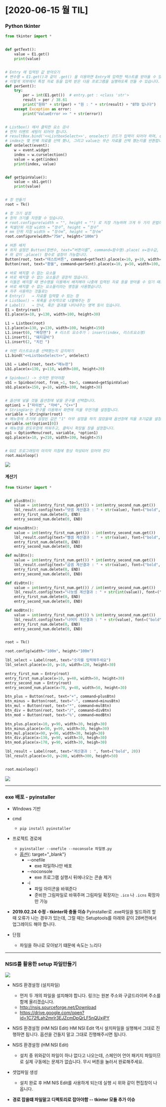 # [2020-06-15 월 TIL]

### Python tkinter

```python
from tkinter import *


def getText():
    value = E1.get()
    print(value)


# Entry 에 입력된 값 받아오기
# 변수명 = E1.get()과 같이 .get() 을 이용하면 Entry에 입력한 텍스트를 받아올 수 있습니다.
# 이렇게 외부에서 특정 자료 등을 입력 받은 다음 프로그램을 실행하도록 만들 수 있습니다.
def perSent():
    try:
        per = int(E1.get())  # entry.get : <class 'str'>
        result = per / 38.61
        print("원화" + str(per) + "원 : " + str(result) + "BTD 입니다")
    except Exception as error:
        print("ValueError >> " + str(error))


# Listbox() 에서 클릭한 요소 검사
# 먼저 이벤트 세팅이 되어야 합니다.
# resultBox.bind('<<ListboxSelect>>', onselect) 코드가 입력이 되어야 하며, onselect라는 함수도 정의를 해야합니다.
# index는 몇 번째 자료를 선택 했나, 그리고 value는 무슨 자료를 선택 했는지를 반환합니다.
def onSelect(event):
    w = event.widget
    index = w.curselection()
    value = w.get(index)
    print(index, value)


def getSpinValue():
    value = sb1.get()
    print(value)


# 창 만들기
root = Tk()

# 창 크기 설정
# 창의 크기를 지정할 수 있습니다.
# root.configure(width = "", height = "") 로 지정 가능하며 크게 두 가지 문법이 있습니다.
# 픽셀단위 지정 width = “정수”, height = ”정수”
# mm 단위 지정 width = “정수m”, height = “정수m”
root.configure(width="75m", height="100m")

# 버튼 배치
# 위치 설정은 Button(창변수, text=“버튼이름”, command=함수명).place( x=정수값, y=정수값, width=정수값, height=정수값)
# 와 같이 .place() 함수로 설정이 가능합니다.
Button(root, text="테스트버튼", command=getText).place(x=10, y=10, width=100, height=30)
Button(root, text="환율", command=perSent).place(x=10, y=50, width=100, height=30)

# 바로 배치할 수 없는 요소들
# 바로 배치할 수 없는 요소들은 굉장히 많습니다.
# 이들은 배치할 때 변수명을 이용해서 배치해야 나중에 입력된 자료 등을 받아올 수 있기 때문에
# 바로 배치할 수 없는 요소들이라는 명칭을 사용했습니다.
# 자주 사용하는 것들로는
# Entry()   → 자료를 입력할 수 있는 창
# Listbox() → 목록을 순차적으로 나열해주는 창
# Label()   → 안내, 혹은 결과를 나타내주는 영역 등이 있습니다.
E1 = Entry(root)
E1.place(x=10, y=130, width=100, height=30)

L1 = Listbox(root)
L1.place(x=130, y=130, width=100, height=150)
L1.insert(0, "짜장면")  # 리스트 요소추가 : insert(index, 리스트요소명)
L1.insert(1, "돼지갈비")
L1.insert(2, "치킨 ")

# 어떤 리스트요소를 선택했는지 감지하기
L1.bind("<<ListboxSelect>>", onSelect)

Lb1 = Label(root, text="메뉴판")
Lb1.place(x=130, y=110, width=100, height=20)

# Spinbox() -> 숫자만 받아야함
sb1 = Spinbox(root, from_=1, to=5, command=getSpinValue)
sb1.place(x=150, y=10, width=100, height=30)


# 옵션에 넣을 것들 옵션창에 넣을 문구를 선택합니다.
option1 = ["파이썬", "자바", "C++"]
# StringVar는 문구를 이용해서 화면에 띄울 무언가를 설정합니다.
variable = StringVar(root)
# 메뉴창에 초기에 설정된 값은 "1" 아무 설정을 하지 않았을때 옵션창에 띄울 초기값을 설정합니다.
variable.set(option1[0])
# 메뉴창을 윈도우창에 띄워주고, 클릭시 확장될 창을 설정합니다.
op1 = OptionMenu(root, variable, *option1)
op1.place(x=10, y=210, width=100, height=35)


# GUI 프로그래밍의 마지막 지점에 항상 작성되어 있어야 한다
root.mainloop()
```

<img src="./tkinter.PNG">

#### 계산기

```python
from tkinter import *


def plusBtn():
    value = int(entry_first_num.get()) + int(entry_second_num.get())
    lbl_result.config(text="덧셈 계산결과 : " + str(value), font=("bold", 20))
    entry_first_num.delete(0, END)
    entry_second_num.delete(0, END)

def minusBtn():
    value = int(entry_first_num.get()) - int(entry_second_num.get())
    lbl_result.config(text="뺄셈 계산결과 : " + str(value), font=("bold", 20))
    entry_first_num.delete(0, END)
    entry_second_num.delete(0, END)

def mulBtn():
    value = int(entry_first_num.get()) * int(entry_second_num.get())
    lbl_result.config(text="곱셈 계산결과 : " + str(value), font=("bold", 20))
    entry_first_num.delete(0, END)
    entry_second_num.delete(0, END)

def divBtn():
    value = int(entry_first_num.get()) / int(entry_second_num.get())
    lbl_result.config(text="나눗셈 계산결과 : " + str(int(value)), font=("bold", 20))
    entry_first_num.delete(0, END)
    entry_second_num.delete(0, END)

def modBtn():
    value = int(entry_first_num.get()) % int(entry_second_num.get())
    lbl_result.config(text="나머지 계산결과 : " + str(value), font=("bold", 20))
    entry_first_num.delete(0, END)
    entry_second_num.delete(0, END)


root = Tk()

root.config(width="100m", height="100m")

lbl_select = Label(root, text="숫자를 입력해주세요")
lbl_select.place(x=10, y=10, width=120, height=30)

entry_first_num = Entry(root)
entry_first_num.place(x=10, y=40, width=50, height=30)
entry_second_num = Entry(root)
entry_second_num.place(x=70, y=40, width=50, height=30)

btn_plus = Button(root, text="+", command=plusBtn)
btn_minus = Button(root, text="-", command=minusBtn)
btn_mul = Button(root, text="*", command=mulBtn)
btn_div = Button(root, text="/", command=divBtn)
btn_mod = Button(root, text="%", command=modBtn)

btn_plus.place(x=10, y=90, width=30, heigh=30)
btn_minus.place(x=50, y=90, width=30, heigh=30)
btn_mul.place(x=90, y=90, width=30, heigh=30)
btn_div.place(x=130, y=90, width=30, heigh=30)
btn_mod.place(x=170, y=90, width=30, heigh=30)

lbl_result = Label(root, text="계산결과 : ", font=("bold", 20))
lbl_result.place(x=50, y=200, width=300, height=50)


root.mainloop()

```

<img src="./tkinter2.PNG">

***

### exe 배포 - pyinstaller

- WIndows 기반
- cmd 
  - `pip install pyinstaller`
- 프로젝트 경로에 
  - `pyinstaller --onefile --noconsole 파일명.py`
  - [옵션](https://pyinstaller.readthedocs.io/en/stable/usage.html){: target="_blank"}
    - --onefile
      - exe 파일하나만 배포
    - --noconsole
      - exe 프로그램 실행시 뒤에나오는 콘솔 제거
    - -i
      - 파일 아이콘을 바꿔준다 
      - 준비한 그림파일로 바꿔주며 그림파일 확장자는 `.ico` 나 `.icns` 확장자만 가능
- **2019.02.24 수정 - tkinter와 충돌 이슈**
  Pyinstaller로 .exe파일을 빌드하려 할 때 오류가 나는 경우가 있는데, 그럴 때는 Setuptools를 아래와 같이 28버전에서 업그레이드 해야 합니다.

- 단점
  - 파일을 하나로 모아놨기 떄문에 속도는 느리다 

***

### NSIS를 활용한 setup 파일만들기 

<img src="./nsis.PNG">

- NSIS 환경설정 (설치파일)
  - 먼저 두 개의 파일을 설치해야 합니다. 링크는 원본 주소와 구글드라이버 주소를 함께 올리겠습니다.
  - http://nsis.sourceforge.net/Download 
  - https://drive.google.com/open?id=1C72fLah2mrlr3EJZcmDpQrLF5nQUxjPY

- NSIS 환경설정 (HM NSI Edit)
  HM NSI Edit 역시 설치파일을 실행해서 그대로 진행하면 됩니다. 옵션을 건들지 말고 그대로 진행해주시면 됩니다.
- NSIS 환경설정 (HM NSI Edit)
  - 설치 중 위와같이 파일이 하나 없다고 나오는데, 스페인어 언어 패키지 파일이므로 실제 구동에는 문제가 없습니다. 무시 버튼을 눌러서 완료해주세요.
- 셋업파일 생성
  - 설치 완료 후 HM NIS Edit를 사용하게 되는데 실행 시 위와 같이 편집창이 나옵니다.

- **경로 잡을떄 파일말고 디렉토리로 잡아야함 -- tkinter 모듈 추가 이슈**